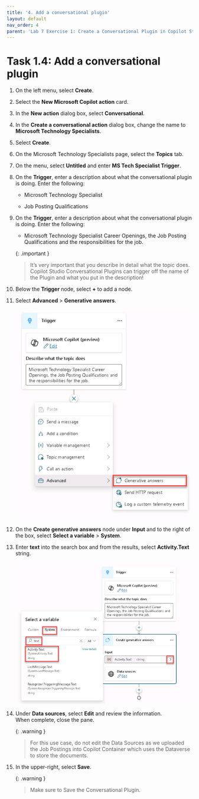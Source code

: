 ```yaml
---
title: '4. Add a conversational plugin'
layout: default
nav_order: 4
parent: 'Lab 7 Exercise 1: Create a Conversational Plugin in Copilot Studio'
---
```


# Task 1.4: Add a conversational plugin

 

1. On the left menu, select **Create**.



1. Select the **New Microsoft Copilot action** card.



1. In the **New action** dialog box, select **Conversational**.



1. In the **Create a conversational action** dialog box, change the name to **Microsoft Technology Specialists**.

1. Select **Create**.

1. On the Microsoft Technology Specialists page, select the **Topics** tab.

1. On the menu, select **Untitled** and enter **MS Tech Specialist Trigger**.


1. On the **Trigger**, enter a description about what the conversational plugin is doing. Enter the following:

 

    - Microsoft Technology Specialist 

    - Job Posting Qualifications 

 

1. On the **Trigger**, enter a description about what the conversational plugin is doing. Enter the following:   

 

    - Microsoft Technology Specialist Career Openings, the Job Posting Qualifications and the responsibilities for the job. 

       

    {: .important }
    > It’s very important that you describe in detail what the topic does. Copilot Studio Conversational Plugins can trigger off the name of the Plugin and what you put in the description!    


 
1. Below the **Trigger** node, select **+** to add a node. 

 

1. Select **Advanced** > **Generative answers**. 

 

    ![a9.jpg](../media/lab7/a9.jpg) 

 

1. On the **Create generative answers** node under **Input** and to the right of the box, select **Select a variable** > **System**. 

 

1. Enter **text** into the search box and from the results, select **Activity.Text** string. 

 

    ![a10.jpg](../media/lab7/a10.jpg) 

 

1. Under **Data sources**, select **Edit** and review the information.  
   When complete, close the pane.
 

    {: .warning }
    > For this use case, do not edit the Data Sources as we uploaded the Job Postings into Copilot Container which uses the Dataverse to store the documents. 

 

1. In the upper-right, select **Save**. 

 

    {: .warning }
    > Make sure to Save the Conversational Plugin. 

 
